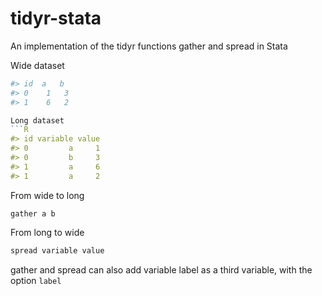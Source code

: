 tidyr-stata
===========

An implementation of the tidyr functions gather and spread in Stata



Wide dataset
```R
#> id  a   b
#> 0	1	3
#> 1	6	2

Long dataset
```R
#> id variable value
#> 0         a     1
#> 0         b     3
#> 1		 a     6
#> 1         a     2
```

From wide to long
```
gather a b
```
From long to wide
```R
spread variable value
```

gather and spread can also add variable label as a third variable, with the option `label`
